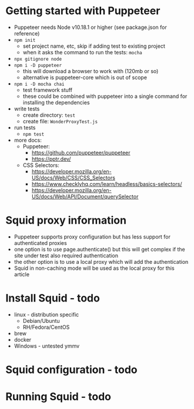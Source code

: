 # Getting started with Puppeteer
* Puppeteer needs Node v10.18.1 or higher (see package.json for reference)
* `npm init`
  * set project name, etc, skip if adding test to existing project
  * when it asks the command to run the tests: `mocha`
* `npx gitignore node`
* `npm i -D puppeteer`
  * this will download a browser to work with (120mb or so)
  * alternative is puppeteer-core which is out of scope
* `npm i -D mocha chai`
  * test framework stuff
  * these could be combined with puppeteer into a single command for installing the dependencies
* write tests
  * create directory: `test`
  * create file: `WonderProxyTest.js`
* run tests
  * `npm test`
* more docs:
  * Puppeteer:
    * https://github.com/puppeteer/puppeteer
    * https://pptr.dev/
  * CSS Selectors:
    * https://developer.mozilla.org/en-US/docs/Web/CSS/CSS_Selectors
    * https://www.checklyhq.com/learn/headless/basics-selectors/
    * https://developer.mozilla.org/en-US/docs/Web/API/Document/querySelector
  

  
# Squid proxy information
* Puppeteer supports proxy configuration but has less support for authenticated proxies
* one option is to use page.authenticate() but this will get complex if the site under test also required authentication
* the other option is to use a local proxy which will add the authentication
* Squid in non-caching mode will be used as the local proxy for this article

# Install Squid - todo
* linux - distribution specific
  * Debian/Ubuntu
  * RH/Fedora/CentOS
* brew
* docker
* Windows - untested ymmv

# Squid configuration - todo

# Running Squid - todo


